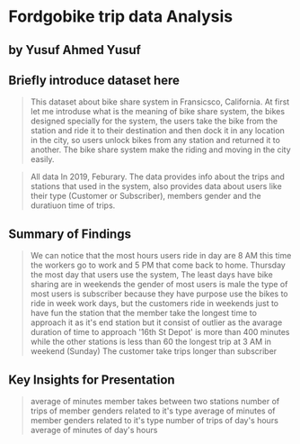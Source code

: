 # Fordgobike trip data Analysis
## by Yusuf Ahmed Yusuf

## Briefly introduce  dataset here

> This dataset about bike share system in Fransicsco, California. At first let me introduse what is the meaning of bike share system, the bikes designed specially for the system, the users take the bike from the station and ride it to their destination and then dock it in any location in the city, so users unlock bikes from any station and returned it to another. The bike share system make the riding and moving in the city easily.

> All data In 2019, Feburary. The data provides info about the trips and stations that used in the system, also provides data about users like their type (Customer or Subscriber), members gender and the duratiuon  time of trips.


## Summary of Findings

> We can notice that the most hours users ride in day are 8 AM this time the workers go to work and 5 PM that come back to home.
> Thursday the most day that users use the system, The least days have bike sharing are in weekends
> the gender of most users is male
> the type of most users is subscriber because they have purpose use the bikes to ride in week work days, but the customers ride in weekends just to have fun
> the station that the member take the longest time to approach it as it's end station but it consist of outlier as the avarage duration of time to approach '16th St Depot' is more than 400 minutes while the other stations is less than 60
> the longest trip at 3 AM in weekend (Sunday)
> The customer take trips longer than subscriber

## Key Insights for Presentation

> average of minutes member takes between two stations
> number of trips of member genders related to it's type
> average of minutes of member genders related to it's type
> number of trips of day's hours
> average of minutes of day's hours
